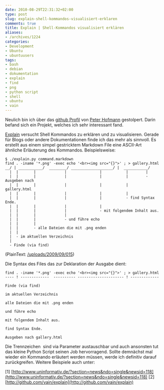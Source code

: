 ```yaml
---
date: 2010-08-29T22:31:32+02:00
type: post
slug: explain-shell-kommandos-visualisiert-erklaren
comments: true
title: Explain | Shell-Kommandos visualisiert erklären
aliases:
- /archives/1224
categories:
- Development
- Ubuntu
- ubuntuusers
tags:
- bash
- debian
- dokumentation
- explain
- find
- png
- python script
- shell
- ubuntu
- vain
---
```


Neulich bin ich über das [github Profil](http://github.com/vain) von [Peter Hofmann](http://uninformativ.de) gestolpert. Darin befand sich ein Projekt, welches ich sehr interessant fand.

[Explain](http://github.com/vain/explain) versucht Shell Kommandos zu erklären und zu visualisieren. Gerade für Blogs oder andere Dokumentationen finde ich das mehr als sinnvoll. Es erstellt aus einem simpel gestricktem Markdown File eine ASCII-Art ähnliche Erläuterung des Kommandos. Beispielsweise:


    $ ./explain.py command.markdown
    find . -iname '*.png' -exec echo '<br><img src="{}">' ; > gallery.html
    __/ | ___________/  ________/ ___________________/ |  ___________/
      |  |       |             |               |           |        |
      |  |       |             |               |           |        - Ausgeben nach
      |  |       |             |               |           |           gallery.html
      |  |       |             |               |           |
      |  |       |             |               |           - find Syntax Ende.
      |  |       |             |               |
      |  |       |             |               - mit folgendem Inhalt aus.
      |  |       |             |
      |  |       |             - und führe echo
      |  |       |
      |  |       - alle Dateien die mit .png enden
      |  |
      |  - im aktuellen Verzeichnis
      |
      - Finde (via find)


(PlainText: [/uploads/2009/09/015](/uploads/2009/09/015))

Die Syntax des Files das zur Deklaration der Ausgabe dient:


    find . -iname '*.png' -exec echo '<br><img src="{}">' ; > gallery.html
    ---- ! -------------  ---------- --------------------- ! -------------

    Finde (via find)

    im aktuellen Verzeichnis

    alle Dateien die mit .png enden

    und führe echo

    mit folgendem Inhalt aus.

    find Syntax Ende.

    Ausgeben nach gallery.html


Die Trennzeichen  sind via Parameter austauschbar und auch ansonsten tut das kleine Python Script seinen Job hervorragend. Sollte demnächst mal wieder ein Kommando erläutert werden müssen, werde ich definitiv darauf zurückgreifen. Weitere Beispiele auch unter:

[1] [http://www.uninformativ.de/?section=news&ndo=single&newsid=118](http://www.uninformativ.de/?section=news&ndo=single&newsid=118)
[2] [http://github.com/vain/explain](http://github.com/vain/explain)
